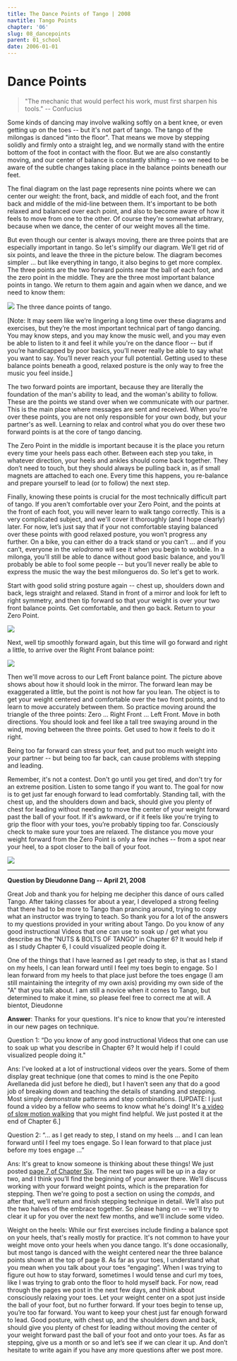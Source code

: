 ```yaml
---
title: The Dance Points of Tango | 2008
navtitle: Tango Points
chapter: '06'
slug: 08_dancepoints
parent: 01_school
date: 2006-01-01
---
```


# Dance Points

> "The mechanic that would perfect his work, must first sharpen his tools."
> -- Confucius

Some kinds of dancing may involve walking softly on a bent knee, or even getting up on the toes -- but it's not part of tango. The tango of the milongas is danced "into the floor". That means we move by stepping solidly and firmly onto a straight leg, and we normally stand with the entire bottom of the foot in contact with the floor. But we are also constantly moving, and our center of balance is constantly shifting -- so we need to be aware of the subtle changes taking place in the balance points beneath our feet.

The final diagram on the last page represents nine points where we can center our weight: the front, back, and middle of each foot, and the front back and middle of the mid-line between them. It's important to be both relaxed and balanced over each point, and also to become aware of how it feels to move from one to the other. Of course they're somewhat arbitrary, because when we dance, the center of our weight moves all the time.

But even though our center is always moving, there are three points that are especially important in tango. So let's simplify our diagram. We'll get rid of six points, and leave the three in the picture below. The diagram becomes simpler ... but like everything in tango, it also begins to get more complex. The three points are the two forward points near the ball of each foot, and the zero point in the middle. They are the three most important balance points in tango. We return to them again and again when we dance, and we need to know them:

![](/6_pics/stick_man/feet5W.jpg)
The three dance points of tango.

\[Note:  It may seem like we’re lingering a long time over these diagrams and exercises, but they’re the most important technical part of tango dancing. You may know steps, and you may know the music well, and you may even be able to listen to it and feel it while you're on the dance floor -- but if you’re handicapped by poor basics, you’ll never really be able to say what you want to say. You’ll never reach your full potential. Getting used to these balance points beneath a good, relaxed posture is the only way to free the music you feel inside.\]

The two forward points are important, because they are literally the foundation of the man's ability to lead, and the woman's ability to follow. These are the points we stand over when we communicate with our partner. This is the main place where messages are sent and received. When you're over these points, you are not only responsible for your own body, but your partner's as well. Learning to relax and control what you do over these two forward points is at the core of tango dancing.

The Zero Point in the middle is important because it is the place you return every time your heels pass each other. Between each step you take, in whatever direction, your heels and ankles should come back together. They don’t need to touch, but they should always be pulling back in, as if small magnets are attached to each one. Every time this happens, you re-balance and prepare yourself to lead (or to follow) the next step.

Finally, knowing these points is crucial for the most technically difficult part of tango. If you aren't comfortable over your Zero Point, and the points at the front of each foot, you will never learn to walk tango correctly. This is a very complicated subject, and we'll cover it thoroughly (and I hope clearly) later. For now, let’s just say that if your not comfortable staying balanced over these points with good relaxed posture, you won’t progress any further. On a bike, you can either do a track stand or you can’t ... and if you can’t, everyone in the _velodromo_ will see it when you begin to wobble. In a milonga, you’ll still be able to dance without good basic balance, and you’ll probably be able to fool some people -- but you’ll never really be able to express the music the way the best milongueros do. So let's get to work.

Start with good solid string posture again -- chest up, shoulders down and back, legs straight and relaxed. Stand in front of a mirror and look for left to right symmetry, and then tip forward so that your weight is over your two front balance points. Get comfortable, and then go back. Return to your Zero Point.

![](/6_pics/stick_man/sideview.jpg)

Next, well tip smoothly forward again, but this time will go forward and right a little, to arrive over the Right Front balance point:

![](/6_pics/stick_man/tipfrontleftrightW.jpg)

Then we'll move across to our Left Front balance point. The picture above shows about how it should look in the mirror. The forward lean may be exaggerated a little, but the point is not how far you lean. The object is to get your weight centered and comfortable over the two front points, and to learn to move accurately between them. So practice moving around the triangle of the three points:  Zero ... Right Front ... Left Front. Move in both directions. You should look and feel like a tall tree swaying around in the wind, moving between the three points. Get used to how it feels to do it right.

Being too far forward can stress your feet, and put too much weight into your partner -- but being too far back, can cause problems with stepping and leading.

Remember, it's not a contest. Don't go until you get tired, and don't try for an extreme position. Listen to some tango if you want to. The goal for now is to get just far enough forward to lead comfortably. Standing tall, with the chest up, and the shoulders down and back, should give you plenty of chest for leading without needing to move the center of your weight forward past the ball of your foot. If it's awkward, or if it feels like you're trying to grip the floor with your toes, you’re probably tipping too far. Consciously check to make sure your toes are relaxed. The distance you move your weight forward from the Zero Point is only a few inches -- from a spot near your heel, to a spot closer to the ball of your foot.

![](/6_pics/stick_man/feetFrtPointW.jpg)


-----

**Question by Dieudonne Dang -- April 21, 2008**

Great Job and thank you for helping me decipher this dance of ours called Tango. After taking classes for about a year, I developed a strong feeling that there had to be more to Tango than prancing around, trying to copy what an instructor was trying to teach. So thank you for a lot of the answers to my questions provided in your writing about Tango. Do you know of any good instructional Videos that one can use to soak up / get what you describe as the "NUTS & BOLTS OF TANGO" in Chapter 6?  It would help if as I study Chapter 6, I could visualized people doing it.

One of the things that I have learned as I get ready to step, is that as I stand on my heels, I can lean forward until I feel my toes begin to engage. So I lean forward from my heels to that place just before the toes engage (I am still maintaining the integrity of my own axis) providing my own side of the "A" that you talk about. I am still a novice when it comes to Tango, but determined to make it mine, so please feel free to correct me at will.
      A bientot,
      Dieudonne

**Answer**:
Thanks for your questions. It's nice to know that you're interested in our new pages on technique.

Question 1: “Do you know of any good instructional Videos that one can use to soak up what you describe in Chapter 6?  It would help if I could visualized people doing it."

Ans: I’ve looked at a lot of instructional videos over the years. Some of them display great technique (one that comes to mind is the one Pepito Avellaneda did just before he died), but I haven’t seen any that do a good job of breaking down and teaching the details of standing and stepping. Most simply demonstrate patterns and step combinations. \[UPDATE:  I just found a video by a fellow who seems to know what he's doing! It's [a video of slow motion walking](/06/09_twist#bottom) that you might find helpful. We just posted it at the end of Chapter 6.\]

Question 2: “... as I get ready to step, I stand on my heels ... and I can lean forward until I feel my toes engage. So I lean forward to that place just before my toes engage ...”

Ans: It's great to know someone is thinking about these things!  We just posted [page 7 of Chapter Six](/06/07_zero). The next two pages will be up in a day or two, and I think you’ll find the beginning of your answer there. We’ll discuss working with your forward weight points, which is the preparation for stepping. Then we're going to post a section on using the _compás_, and after that, we’ll return and finish stepping technique in detail. We’ll also put the two halves of the embrace together. So please hang on -- we'll try to clear it up for you over the next few months, and we'll include some video.

Weight on the heels: While our first exercises include finding a balance spot on your heels, that's really mostly for practice. It's not common to have your weight move onto your heels when you dance tango. It's done occasionally, but most tango is danced with the weight centered near the three balance points shown at the top of page 8. As far as your toes, I understand what you mean when you talk about your toes “engaging”. When I was trying to figure out how to stay forward, sometimes I would tense and curl my toes, like I was trying to grab onto the floor to hold myself back. For now, read through the pages we post in the next few days, and think about consciously relaxing your toes. Let your weight center on a spot just inside the ball of your foot, but no further forward. If your toes begin to tense up, you’re too far forward. You want to keep your chest just far enough forward to lead. Good posture, with chest up, and the shoulders down and back, should give you plenty of chest for leading without moving the center of your weight forward past the ball of your foot and onto your toes. As far as stepping, give us a month or so and let’s see if we can clear it up. And don’t hesitate to write again if you have any more questions after we post more.